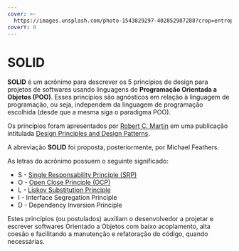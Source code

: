 ```yaml
---
cover: >-
  https://images.unsplash.com/photo-1543829297-402852987288?crop=entropy&cs=srgb&fm=jpg&ixid=M3wxOTcwMjR8MHwxfHNlYXJjaHw5fHxzb2xpZHxlbnwwfHx8fDE3MjE4MjcxNTd8MA&ixlib=rb-4.0.3&q=85
coverY: 0
---
```


# SOLID

**SOLID** é um acrônimo para descrever os 5 princípios de design para projetos de softwares usando linguagens de **Programação Orientada a Objetos (POO)**. Esses princípios são agnósticos em relação à linguagem de programação, ou seja, independem da linguagem de programação escolhida (desde que a mesma siga o paradigma POO).&#x20;

Os princípios foram apresentados por [Robert C. Martin](https://en.wikipedia.org/wiki/Robert\_C.\_Martin) em uma publicação intitulada [Design Principles and Design Patterns](https://web.archive.org/web/20150906155800/http://www.objectmentor.com/resources/articles/Principles\_and\_Patterns.pdf).&#x20;

A abreviação **SOLID** foi proposta, posteriormente, por Michael Feathers.&#x20;

As letras do acrônimo possuem o seguinte significado:

* S - [Single Responsability Principle (SRP)](single-responsability-principle-srp.md)
* O - [Open Close Principle (OCP)](open-close-principle-ocp.md)
* L - [Liskov Substitution Principle](liskov-substitution-principle.md)
* I - Interface Segregation Principle
* D - Dependency Inversion Principle

Estes princípios (ou postulados) auxiliam o desenvolvedor a projetar e escrever softwares Orientado a Objetos com baixo acoplamento, alta coesão e facilitando a manutenção e refatoração do código, quando necessárias.
